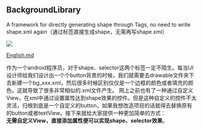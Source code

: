 ## BackgroundLibrary
A framework for directly generating shape through Tags, no need to write shape.xml again（通过标签直接生成shape，无需再写shape.xml）  


![](https://user-gold-cdn.xitu.io/2018/9/11/165c6e5c0cff0548?w=681&h=233&f=png&s=31240)


[English.md](https://github.com/JavaNoober/BackgroundLibrary/blob/master/README-EN.md)

作为一个android程序员，对于shape、selector这两个标签一定不陌生。每当UI设计师给我们设计出一个个button背景的时候，我们就需要去drawable文件夹下去新建一个bg_xxx.xml，然后很多时候区别仅仅是一个边框的颜色或者填充的颜色。这就导致了很多非常相似的.xml文件产生。
网上之前也有了一种通过自定义View，在xml中通过设置属性达到shape效果的控件。但是这种自定义的控件不太灵活，归根到底是一个自定义的button，如果我想改造项目的话就得去替换原有的button或者textView。接下来就给大家提供一种更加简单的方式：  
**无需自定义View，直接添加属性便可以实现shape、selector效果**。

